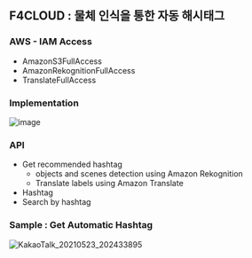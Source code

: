 ## F4CLOUD : 물체 인식을 통한 자동 해시태그

### AWS - IAM Access
   -  AmazonS3FullAccess
   -  AmazonRekognitionFullAccess
   - TranslateFullAccess

### Implementation
![image](https://user-images.githubusercontent.com/68395698/120573916-51e49380-c459-11eb-9c9e-0eeba9a4a8fa.png)
### API
* Get recommended hashtag
   * objects and scenes detection using Amazon Rekognition 
   * Translate labels using Amazon Translate
* Hashtag
* Search by hashtag

### Sample : Get Automatic Hashtag
![KakaoTalk_20210523_202433895](https://user-images.githubusercontent.com/68395698/119258717-e9e6af80-bc05-11eb-8962-9abdb36f77b8.gif)
